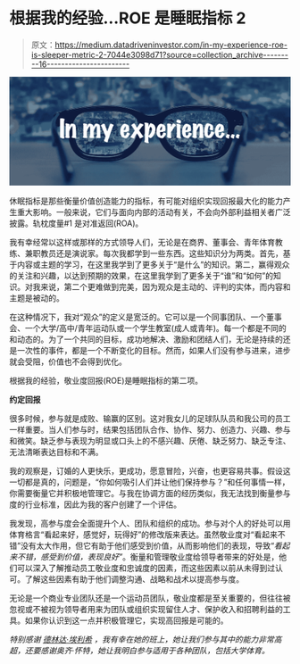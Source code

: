 # 根据我的经验…ROE 是睡眠指标 2

> 原文：<https://medium.datadriveninvestor.com/in-my-experience-roe-is-sleeper-metric-2-7044e3098d71?source=collection_archive---------16----------------------->

![](img/d7731d16dc5db052ac51fb0348ab3485.png)

休眠指标是那些衡量价值创造能力的指标，有可能对组织实现回报最大化的能力产生重大影响。一般来说，它们与面向内部的活动有关，不会向外部利益相关者广泛披露。轨枕度量#1 是对准返回(ROA)。

我有幸经常以这样或那样的方式领导人们，无论是在商界、董事会、青年体育教练、兼职教员还是演说家。每次我都学到一些东西。这些知识分为两类。首先，基于内容或主题的学习，在这里我学到了更多关于“是什么”的知识。第二，赢得观众的关注和兴趣，以达到预期的效果，在这里我学到了更多关于“谁”和“如何”的知识。对我来说，第二个更难做到完美，因为观众是主动的、评判的实体，而内容和主题是被动的。

在这种情况下，我对“观众”的定义是宽泛的。它可以是一个同事团队、一个董事会、一个大学/高中/青年运动队或一个学生教室(成人或青年)。每一个都是不同的和动态的。为了一个共同的目标，成功地解决、激励和团结人们，无论是持续的还是一次性的事件，都是一个不断变化的目标。然而，如果人们没有参与进来，进步就会受阻，价值也不会得到优化。

根据我的经验，敬业度回报(ROE)是睡眠指标的第二项。

**约定回报**

很多时候，参与就是成败、输赢的区别。这对我女儿的足球队队员和我公司的员工一样重要。当人们参与时，结果包括团队合作、协作、努力、创造力、兴趣、参与和微笑。缺乏参与表现为明显或口头上的不感兴趣、厌倦、缺乏努力、缺乏专注、无法清晰表达目标和不满。

我的观察是，订婚的人更快乐，更成功，愿意冒险，兴奋，也更容易共事。假设这一切都是真的，问题是，“你如何吸引人们并让他们保持参与？”和任何事情一样，你需要衡量它并积极地管理它。与我在协调方面的经历类似，我无法找到衡量参与度的行业标准，因此为我的客户创建了一个评估。

我发现，高参与度会全面提升个人、团队和组织的成功。参与对个人的好处可以用体育格言“看起来好，感觉好，玩得好”的修改版来表达。虽然敬业度对“看起来不错”没有太大作用，但它有助于他们感受到价值，从而影响他们的表现，导致“*看起来不错，感受到价值，表现良好”*。衡量和管理敬业度给领导者带来的好处是，他们可以深入了解推动员工敬业度和忠诚度的因素，而这些因素以前从未得到过认可。了解这些因素有助于他们调整沟通、战略和战术以提高参与度。

无论是一个商业专业团队还是一个运动员团队，敬业度都是至关重要的，但往往被忽视或不被视为领导者用来为团队或组织实现留住人才、保护收入和招聘利益的工具。如果你认识到这一点并积极管理它，实现高回报是可能的。

*特别感谢* [*德林达·埃利希*](https://www.linkedin.com/in/derinda-ehrlich-bb20093/) *，我有幸在她的班上，她让我们参与其中的能力非常高超，还要感谢奥齐·怀特，她让我明白参与适用于各种团队，包括大学体育。*